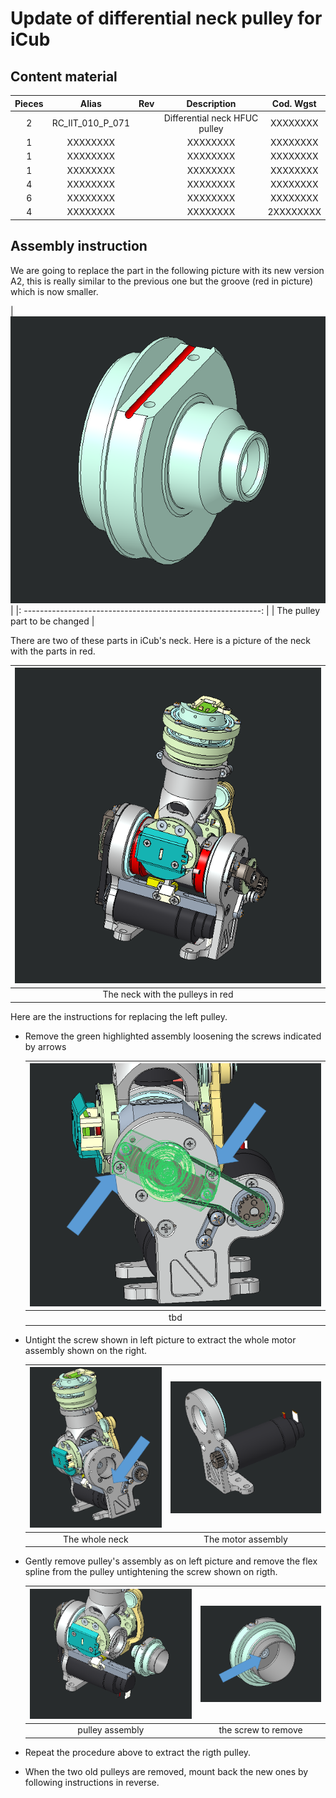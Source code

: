 # **Update of differential neck pulley for iCub**



## Content material

|  Pieces |     Alias           | Rev    |          Description                        |  Cod. Wgst |
|   :---: |    :---:            |  :---: |     :---:                                   |   :---:   |
|    2   | RC_IIT_010_P_071   |        | Differential neck HFUC pulley                       | XXXXXXXX |
|     1   | XXXXXXXX   |        | XXXXXXXX                     | XXXXXXXX |
|     1   |  XXXXXXXX  |        | XXXXXXXX                     | XXXXXXXX |
|     1   |  XXXXXXXX  |        | XXXXXXXX                      | XXXXXXXX |
|     4   |  XXXXXXXX   |        | XXXXXXXX           | XXXXXXXX |
|     6   | XXXXXXXX     |        |XXXXXXXX            |  XXXXXXXX |
|     4   | XXXXXXXX       |        |XXXXXXXX |  2XXXXXXXX |

## Assembly instruction

We are going to replace the part in the following picture with its new version A2, this is really similar to the previous one but the groove (red in picture) which is now smaller.


| ![](img\groove.PNG) |
|: -----------------------------------------------------------: |
|  The pulley part to be changed |



There are two of these parts  in iCub's neck. Here is a picture of the neck with the parts in red.

| ![](img\in_the_neck.PNG) |
| :-----------------------------------------------------------: |
|  The neck with the pulleys in red |


Here are the instructions for replacing the left pulley.

- Remove the green highlighted assembly loosening the screws indicated by arrows

    | <center> ![imagine view](img/belt_ass.PNG) </center> |
    | :-----------------------------------------------------------: |
    |  tbd |

- Untight the screw shown in left picture to extract the whole motor assembly shown on the right.

    | <center> ![imagine view](img/mot_ass.PNG) </center> |  <center> ![imagine view](img/mot_ass_alone.PNG) </center> |
    | :----: | :----: |
    | The whole neck | The motor assembly |

- Gently remove pulley's assembly as on left picture and remove the flex spline from the pulley untightening the screw shown on rigth.


    | <center> ![imagine view](img/pulley_ass.PNG) </center> |  <center> ![imagine view](img/flex.PNG) </center> |
    | :----: | :----: |
    | pulley assembly |  the screw to remove    |


- Repeat the procedure above to extract  the rigth pulley.
- When the two old pulleys are removed,  mount back the new ones by following instructions in reverse.

